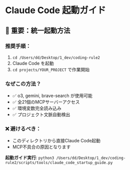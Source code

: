 # Claude Code 起動ガイド

## 🚨 重要：統一起動方法

### 推奨手順：
1. `cd /Users/dd/Desktop/1_dev/coding-rule2`
2. Claude Code を起動
3. `cd projects/YOUR_PROJECT` で作業開始

### なぜこの方法？
- ✅ o3, gemini, brave-search が使用可能
- ✅ 全21個のMCPサーバーアクセス
- ✅ 環境変数完全読み込み
- ✅ プロジェクト文脈自動検出

### ❌ 避けるべき：
- このディレクトリから直接Claude Code起動
- MCP不具合の原因となります

**起動ガイド実行**: `python3 /Users/dd/Desktop/1_dev/coding-rule2/scripts/tools/claude_code_startup_guide.py`
